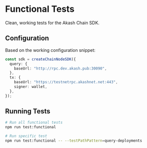 # Functional Tests

Clean, working tests for the Akash Chain SDK.

## Configuration

Based on the working configuration snippet:

```typescript
const sdk = createChainNodeSDK({
  query: {
    baseUrl: "http://rpc.dev.akash.pub:30090",
  },
  tx: {
    baseUrl: "https://testnetrpc.akashnet.net:443",
    signer: wallet,
  },
});
```

## Running Tests

```bash
# Run all functional tests
npm run test:functional

# Run specific test
npm run test:functional -- --testPathPattern=query-deployments
```
